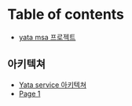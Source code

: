 # Table of contents

* [yata msa 프로젝트](README.md)

## 아키텍쳐

* [Yata service 아키텍쳐](undefined/yata-service.md)
* [Page 1](undefined/page-1.md)
